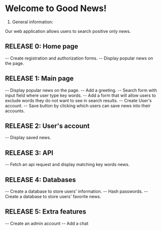 # Welcome to Good News!

1. General information:

Our web application allows users to search positive only news.


## RELEASE 0: Home page

-- Create registration and authorization forms.
-- Display popular news on the page.


## RELEASE 1: Main page

-- Display popular news on the page.
-- Add a greeting.
-- Search form with input field where user type key words.
-- Add a form that will allow users to exclude words they do not want to see in search results.
-- Create User's account.
-- Save button by clicking which users can save news into their accounts.



## RELEASE 2: User's account

-- Display saved news.


## RELEASE 3: API

-- Fetch an api request and display matching key words news.


## RELEASE 4: Databases

-- Create a database to store users' information.
-- Hash passwords.
-- Create a database to store users' favorite news.

## RELEASE 5: Extra features

-- Create an admin account
-- Add a chat



